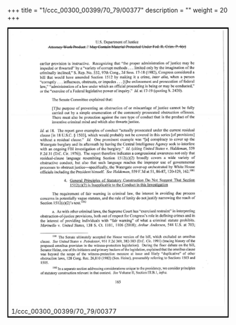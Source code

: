 +++
title = "1/ccc_00300_00399/70_79/00377"
description = ""
weight = 20
+++

<table style="border:2px solid black;max-width:800px;max-height:800px;" 
><tr><td>
<img class="center-fit-jpg"
src="/jpg_/jpg_mueller_report_searchable_377.jpg">
1/ccc_00300_00399/70_79/00377
</img></td></tr></table>
